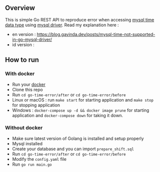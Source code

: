 ## Overview

This is simple Go REST API to reproduce error when accessing [mysql time data type](https://dev.mysql.com/doc/refman/8.0/en/time.html) using [mysql driver](https://github.com/go-sql-driver/mysql).
Read my explanation here :

- en version : <https://blog.gavinda.dev/posts/mysql-time-not-supported-in-go-mysql-driver/>
- id version :

## How to run

### With docker

- Run your [docker](https://www.docker.com/)
- Clone this repo
- Run `cd go-time-error/after` or `cd go-time-error/before`
- Linux or macOS : run `make start` for starting application and `make stop` for stopping application
- Windows :  `docker-compose up -d && docker image prune` for starting application and `docker-compose down` for taking it down.

### Without docker

- Make sure latest version of Golang is installed and setup properly
- Mysql installed
- Create your database and you can import `prepare_shift.sql`
- Run `cd go-time-error/after` or `cd go-time-error/before`
- Modify the `config.yaml` file
- Run `go run main.go`
